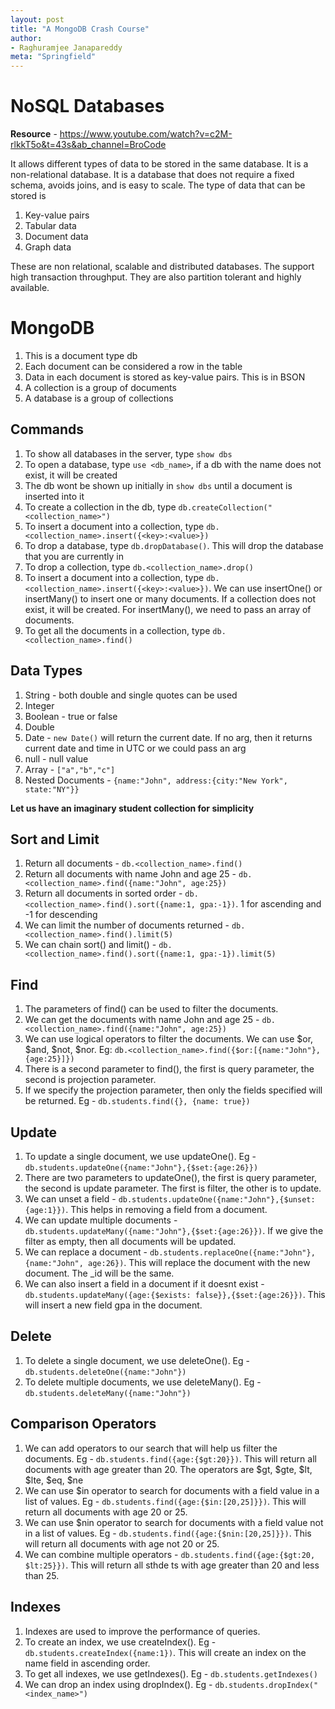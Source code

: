 ```yaml
---
layout: post
title: "A MongoDB Crash Course"
author:
- Raghuramjee Janapareddy
meta: "Springfield"
---
```


# NoSQL Databases

**Resource** - https://www.youtube.com/watch?v=c2M-rlkkT5o&t=43s&ab_channel=BroCode

It allows different types of data to be stored in the same database. It is a non-relational database. It is a database that does not require a fixed schema, avoids joins, and is easy to scale. The type of data that can be stored is
1. Key-value pairs
2. Tabular data
3. Document data
4. Graph data

These are non relational, scalable and distributed databases. The support high transaction throughput. They are also partition tolerant and highly available.

# MongoDB
1. This is a document type db
2. Each document can be considered a row in the table
3. Data in each document is stored as key-value pairs. This is in BSON
4. A collection is a group of documents
5. A database is a group of collections

## Commands
1. To show all databases in the server, type `show dbs`
2. To open a database, type `use <db_name>`, if a db with the name does not exist, it will be created
3. The db wont be shown up initially in `show dbs` until a document is inserted into it
4. To create a collection in the db, type `db.createCollection("<collection_name>")`
5. To insert a document into a collection, type `db.<collection_name>.insert({<key>:<value>})`
6. To drop a database, type `db.dropDatabase()`. This will drop the database that you are currently in
7. To drop a collection, type `db.<collection_name>.drop()`
8. To insert a document into a collection, type `db.<collection_name>.insert({<key>:<value>})`. We can use insertOne() or insertMany() to insert one or many documents. If a collection does not exist, it will be created. For insertMany(), we need to pass an array of documents.
9. To get all the documents in a collection, type `db.<collection_name>.find()`

## Data Types
1. String - both double and single quotes can be used
2. Integer 
3. Boolean - true or false
4. Double
5. Date - `new Date()` will return the current date. If no arg, then it returns current date and time in UTC or we could pass an arg
6. null - null value
7. Array - `["a","b","c"]`
8. Nested Documents - `{name:"John", address:{city:"New York", state:"NY"}}`

**Let us have an imaginary student collection for simplicity**

## Sort and Limit
1. Return all documents - `db.<collection_name>.find()`
2. Return all documents with name John and age 25 - `db.<collection_name>.find({name:"John", age:25})`
3. Return all documents in sorted order - `db.<collection_name>.find().sort({name:1, gpa:-1})`. 1 for ascending and -1 for descending
4. We can limit the number of documents returned - `db.<collection_name>.find().limit(5)`
5. We can chain sort() and limit() - `db.<collection_name>.find().sort({name:1, gpa:-1}).limit(5)`

## Find
1. The parameters of find() can be used to filter the documents. 
2. We can get the documents with name John and age 25 - `db.<collection_name>.find({name:"John", age:25})`
3. We can use logical operators to filter the documents. We can use $or, $and, $not, $nor. Eg: `db.<collection_name>.find({$or:[{name:"John"},{age:25}]})`
4. There is a second parameter to find(), the first is query parameter, the second is projection parameter. 
5. If we specify the projection parameter, then only the fields specified will be returned. Eg - `db.students.find({}, {name: true})`

## Update
1. To update a single document, we use updateOne(). Eg - `db.students.updateOne({name:"John"},{$set:{age:26}})`
2. There are two parameters to updateOne(), the first is query parameter, the second is update parameter. The first is filter, the other is to update.
3. We can unset a field - `db.students.updateOne({name:"John"},{$unset:{age:1}})`. This helps in removing a field from a document.
4. We can update multiple documents - `db.students.updateMany({name:"John"},{$set:{age:26}})`. If we give the filter as empty, then all documents will be updated.
5. We can replace a document - `db.students.replaceOne({name:"John"},{name:"John", age:26})`. This will replace the document with the new document. The _id will be the same.
6. We can also insert a field in a document if it doesnt exist - `db.students.updateMany({age:{$exists: false}},{$set:{age:26}})`. This will insert a new field gpa in the document.

## Delete
1. To delete a single document, we use deleteOne(). Eg - `db.students.deleteOne({name:"John"})`
2. To delete multiple documents, we use deleteMany(). Eg - `db.students.deleteMany({name:"John"})`

## Comparison Operators
1. We can add operators to our search that will help us filter the documents. Eg - `db.students.find({age:{$gt:20}})`. This will return all documents with age greater than 20. The operators are $gt, $gte, $lt, $lte, $eq, $ne
2. We can use $in operator to search for documents with a field value in a list of values. Eg - `db.students.find({age:{$in:[20,25]}})`. This will return all documents with age 20 or 25.
3. We can use $nin operator to search for documents with a field value not in a list of values. Eg - `db.students.find({age:{$nin:[20,25]}})`. This will return all documents with age not 20 or 25.
4. We can combine multiple operators - `db.students.find({age:{$gt:20, $lt:25}})`. This will return all sthde ts with age greater than 20 and less than 25.

## Indexes
1. Indexes are used to improve the performance of queries.
2. To create an index, we use createIndex(). Eg - `db.students.createIndex({name:1})`. This will create an index on the name field in ascending order.
3. To get all indexes, we use getIndexes(). Eg - `db.students.getIndexes()`
4. We can drop an index using dropIndex(). Eg - `db.students.dropIndex("<index_name>")`